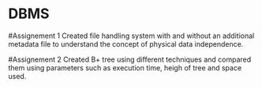 # DBMS

#Assignement 1
Created file handling system with and without an additional metadata file to understand the concept of physical data independence.

#Assignement 2
Created B+ tree using different techniques and compared them using parameters such as execution time, heigh of tree and space used.
